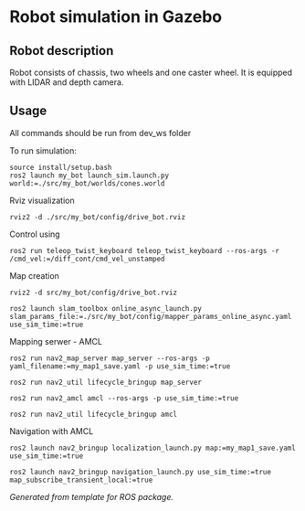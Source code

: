 # Robot simulation in Gazebo
## Robot description

Robot consists of chassis, two wheels and one caster wheel. It is equipped with LIDAR and depth camera.

## Usage
All commands should be run from dev_ws folder

To run simulation:

```
source install/setup.bash
ros2 launch my_bot launch_sim.launch.py world:=./src/my_bot/worlds/cones.world
```

Rviz visualization
```
rviz2 -d ./src/my_bot/config/drive_bot.rviz 
```

Control using
```
ros2 run teleop_twist_keyboard teleop_twist_keyboard --ros-args -r /cmd_vel:=/diff_cont/cmd_vel_unstamped

```

Map creation
```
rviz2 -d src/my_bot/config/drive_bot.rviz

ros2 launch slam_toolbox online_async_launch.py slam_params_file:=./src/my_bot/config/mapper_params_online_async.yaml use_sim_time:=true

```

Mapping serwer - AMCL
```
ros2 run nav2_map_server map_server --ros-args -p yaml_filename:=my_map1_save.yaml -p use_sim_time:=true

ros2 run nav2_util lifecycle_bringup map_server

ros2 run nav2_amcl amcl --ros-args -p use_sim_time:=true

ros2 run nav2_util lifecycle_bringup amcl
```


Navigation with AMCL
```
ros2 launch nav2_bringup localization_launch.py map:=my_map1_save.yaml use_sim_time:=true

ros2 launch nav2_bringup navigation_launch.py use_sim_time:=true map_subscribe_transient_local:=true
```

_Generated from template for ROS package._
